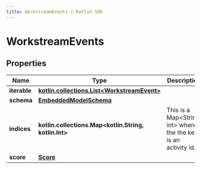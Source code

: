 ```yaml
---
title: WorkstreamEvents | Kotlin SDK
---
```



# WorkstreamEvents

## Properties
Name | Type | Description | Notes
------------ | ------------- | ------------- | -------------
**iterable** | [**kotlin.collections.List&lt;WorkstreamEvent&gt;**](WorkstreamEvent) |  | 
**schema** | [**EmbeddedModelSchema**](EmbeddedModelSchema) |  |  [optional]
**indices** | **kotlin.collections.Map&lt;kotlin.String, kotlin.Int&gt;** | This is a Map&lt;String, int&gt; where the the key is an activity id. |  [optional]
**score** | [**Score**](Score) |  |  [optional]



